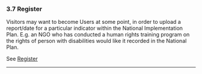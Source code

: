 ### 3.7 Register

Visitors may want to become Users at some point, in order to upload a report/date for a particular indicator within the National Implementation Plan. E.g. an NGO who has conducted a human rights training program on the rights of person with disabilities would like it recorded in the National Plan.

See [Register](/howto/register.md "How to: Register")

---



